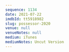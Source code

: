 ```yaml
---
sequence: 1134
date: 2021-07-22
imdbId: tt5918982
slug: possessor-2020
venue: null
venueNotes: null
medium: iTunes
mediumNotes: Uncut Version
---
```

